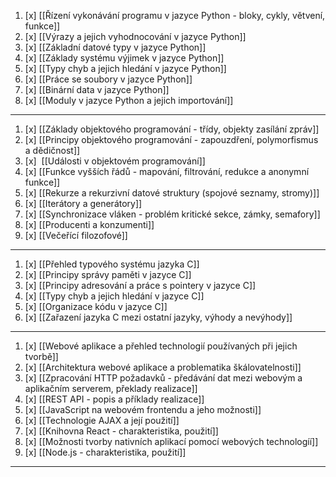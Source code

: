 1. [x] [[Řízení vykonávání programu v jazyce Python - bloky, cykly, větvení, funkce]]
2. [x] [[Výrazy a jejich vyhodnocování v jazyce Python]]
3. [x] [[Základní datové typy v jazyce Python]]
4. [x] [[Základy systému výjimek v jazyce Python]]
5. [x] [[Typy chyb a jejich hledání v jazyce Python]]
6. [x] [[Práce se soubory v jazyce Python]]
7. [x] [[Binární data v jazyce Python]]
8. [x] [[Moduly v jazyce Python a jejich importování]]
---
1. [x] [[Základy objektového programování - třídy, objekty zasílání zpráv]]
2. [x] [[Principy objektového programování - zapouzdření, polymorfismus a dědičnost]]
3. [x]  [[Události v objektovém programování]]
4. [x] [[Funkce vyšších řádů - mapování, filtrování, redukce a anonymní funkce]]
5. [x] [[Rekurze a rekurzivní datové struktury (spojové seznamy, stromy)]]
6. [x] [[Iterátory a generátory]]
7. [x] [[Synchronizace vláken - problém kritické sekce, zámky, semafory]]
8. [x] [[Producenti a konzumenti]]
9. [x] [[Večeřící filozofové]]
---
1. [x] [[Přehled typového systému jazyka C]]
2. [x] [[Principy správy paměti v jazyce C]]
3. [x] [[Principy adresování a práce s pointery v jazyce C]]
4. [x] [[Typy chyb a jejich hledání v jazyce C]]
5. [x] [[Organizace kódu v jazyce C]]
6. [x] [[Zařazení jazyka C mezi ostatní jazyky, výhody a nevýhody]]
---
1. [x] [[Webové aplikace a přehled technologií používaných při jejich tvorbě]]
2. [x] [[Architektura webové aplikace a problematika škálovatelnosti]]
3. [x] [[Zpracování HTTP požadavků - předávání dat mezi webovým a aplikačním serverem, překlady realizace]]
4. [x] [[REST API - popis a příklady realizace]]
5. [x] [[JavaScript na webovém frontendu a jeho možnosti]]
6. [x] [[Technologie AJAX a její použití]]
7. [x] [[Knihovna React - charakteristika, použití]]
8. [x] [[Možnosti tvorby nativních aplikací pomocí webových technologíí]]
9. [x] [[Node.js - charakteristika, použití]]
---